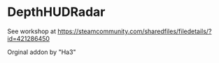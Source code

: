 # DepthHUDRadar
See workshop at https://steamcommunity.com/sharedfiles/filedetails/?id=421286450


Orginal addon by "Ha3"